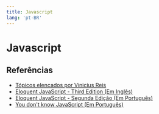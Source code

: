 ```yaml
---
title: Javascript
lang: 'pt-BR'
---
```


# Javascript

## Referências

* [Tópicos elencados por Vinicius Reis](https://gist.github.com/vinicius73/60027329a3855345e15b2eeaa3fd588d)
* [Eloquent JavaScript - Third Edition (Em Inglês)](https://eloquentjavascript.net/)
* [Eloquent JavaScript - Segunda Edição (Em Português)](https://braziljs.github.io/eloquente-javascript/)
* [You don't know JavaScript (Em Português)](https://github.com/cezaraugusto/You-Dont-Know-JS)
